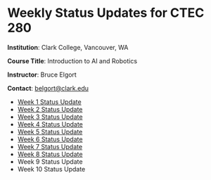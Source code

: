 # Weekly Status Updates for CTEC 280

**Institution**: Clark College, Vancouver, WA

**Course Title**: Introduction to AI and Robotics

**Instructor**: Bruce Elgort

**Contact**: [belgort@clark.edu](mailto:belgort@clark.edu)

- [Week 1 Status Update](spring-2019-week-1.md)
- [Week 2 Status Update](spring-2019-week-2.md)
- [Week 3 Status Update](spring-2019-week-3.md)
- [Week 4 Status Update](spring-2019-week-4.md)
- [Week 5 Status Update](spring-2019-week-5.md)
- [Week 6 Status Update](spring-2019-week-6.md)
- [Week 7 Status Update](spring-2019-week-7.md)
- [Week 8 Status Update](spring-2019-week-8.md)
- Week 9 Status Update
- Week 10 Status Update